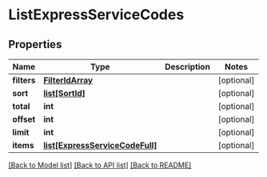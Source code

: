 # ListExpressServiceCodes

## Properties
Name | Type | Description | Notes
------------ | ------------- | ------------- | -------------
**filters** | [**FilterIdArray**](FilterIdArray.md) |  | [optional] 
**sort** | [**list[SortId]**](SortId.md) |  | [optional] 
**total** | **int** |  | [optional] 
**offset** | **int** |  | [optional] 
**limit** | **int** |  | [optional] 
**items** | [**list[ExpressServiceCodeFull]**](ExpressServiceCodeFull.md) |  | [optional] 

[[Back to Model list]](../README.md#documentation-for-models) [[Back to API list]](../README.md#documentation-for-api-endpoints) [[Back to README]](../README.md)


